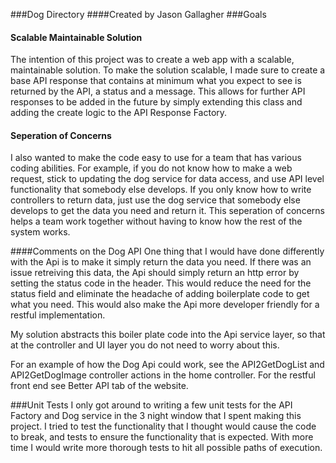 ###Dog Directory
####Created by Jason Gallagher
###Goals
#### Scalable Maintainable Solution
The intention of this project was to create a web app with a scalable, maintainable solution. To make the solution scalable, I made sure to create a base API response that contains at minimum what you expect to see is returned by the API, a status and a message. This allows for further API responses to be added in the future by simply extending this class and adding the create logic to the API Response Factory.



#### Seperation of Concerns
I also wanted to make the code easy to use for a team that has various coding abilities. For example, if you do not know how to make a web request, stick to updating the dog service for data access, and use API level functionality that somebody else develops. If you only know how to write controllers to return data, just use the dog service that somebody else develops to get the data you need and return it. This seperation of concerns helps a team work together without having to know how the rest of the system works.

####Comments on the Dog API
One thing that I would have done differently with the Api is to make it simply return the data you need. If there was an issue retreiving this data, the Api should simply return an http error by setting the status code in the header. This would reduce the need for the status field and eliminate the headache of adding boilerplate code to get what you need. This would also make the Api more developer friendly for a restful implementation.

My solution abstracts this boiler plate code into the Api service layer, so that at the controller and UI layer you do not need to worry about this.

For an example of how the Dog Api could work, see the API2GetDogList and API2GetDogImage controller actions in the home controller. For the restful front end see Better API tab of the website.

###Unit Tests
I only got around to writing a few unit tests for the API Factory and Dog service in the 3 night window that I spent making this project. I tried to test the functionality that I thought would cause the code to break, and tests to ensure the functionality that is expected. With more time I would write more thorough tests to hit all possible paths of execution.